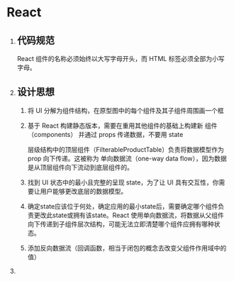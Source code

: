 # React

1. ## 代码规范

   React 组件的名称必须始终以大写字母开头，而 HTML 标签必须全部为小写字母。

2. ## 设计思想

   1. 将 UI 分解为组件结构，在原型图中的每个组件及其子组件周围画一个框

   2. 基于 React 构建静态版本，需要在重用其他组件的基础上构建新 组件（components） 并通过 props 传递数据，不要用 state

      层级结构中的顶层组件（FilterableProductTable）负责将数据模型作为 prop 向下传递。这被称为 单向数据流（one-way data flow），因为数据是从顶层组件向下流动到底层组件的。

   3. 找到 UI 状态中的最小且完整的呈现 state，为了让 UI 具有交互性，你需要让用户能够更改底层的数据模型。

   4. 确定state应该位于何处，确定应用的最小state后，需要确定哪个组件负责更改此state或拥有该state。React 使用单向数据流，将数据从父组件向下传递到子组件层次结构，可能无法立即清楚哪个组件应拥有哪种状态。

   5. 添加反向数据流（回调函数，相当于闭包的概念去改变父组件作用域中的值）

3. 

